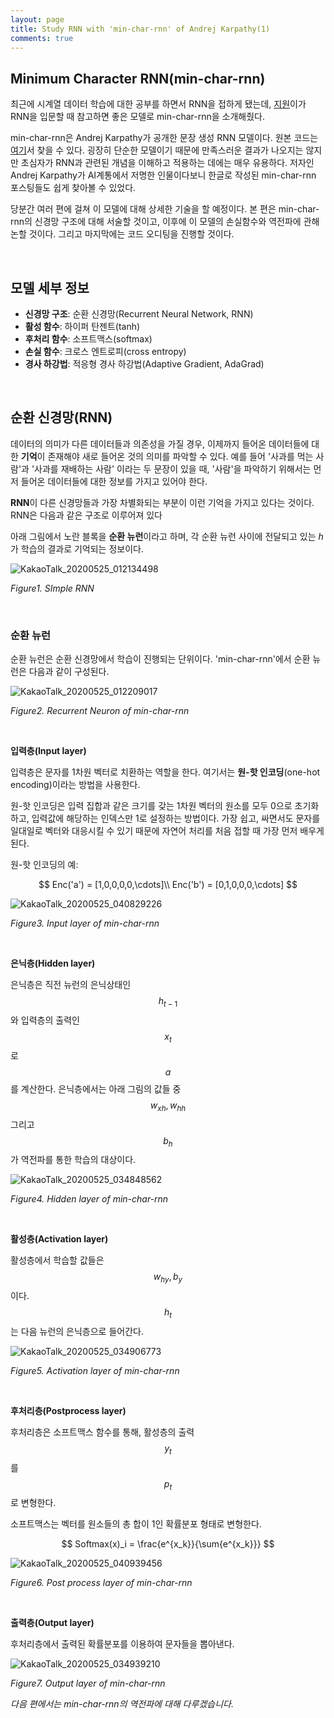 ```yaml
---
layout: page
title: Study RNN with 'min-char-rnn' of Andrej Karpathy(1)
comments: true
---
```


## Minimum Character RNN(min-char-rnn)

최근에 시계열 데이터 학습에 대한 공부를 하면서 RNN을 접하게 됐는데, [지원](https://github.com/c0ld574rf15h)이가 RNN을 입문할 때 참고하면 좋은 모델로 min-char-rnn을 소개해줬다.

min-char-rnn은 Andrej Karpathy가 공개한 문장 생성 RNN 모델이다. 원본 코드는 [여기](https://gist.github.com/karpathy/d4dee566867f8291f086)서 찾을 수 있다. 굉장히 단순한 모델이기 때문에 만족스러운 결과가 나오지는 않지만 초심자가 RNN과 관련된 개념을 이해하고 적용하는 데에는 매우 유용하다. 저자인 Andrej Karpathy가 AI계통에서 저명한 인물이다보니 한글로 작성된 min-char-rnn 포스팅들도 쉽게 찾아볼 수 있었다.

당분간 여러 편에 걸쳐 이 모델에 대해 상세한 기술을 할 예정이다. 본 편은 min-char-rnn의 신경망 구조에 대해 서술할 것이고, 이후에 이 모델의 손실함수와 역전파에 관해 논할 것이다. 그리고 마지막에는 코드 오디팅을 진행할 것이다.

<br>

## 모델 세부 정보

- **신경망 구조**: 순환 신경망(Recurrent Neural Network, RNN)
- **활성 함수**: 하이퍼 탄젠트(tanh)
- **후처리 함수**: 소프트맥스(softmax)
- **손실 함수**: 크로스 엔트로피(cross entropy)
- **경사 하강법**: 적응형 경사 하강법(Adaptive Gradient, AdaGrad)

<br>

## 순환 신경망(RNN)

데이터의 의미가 다른 데이터들과 의존성을 가질 경우, 이제까지 들어온 데이터들에 대한 **기억**이 존재해야 새로 들어온 것의 의미를 파악할 수 있다. 예를 들어 '사과를 먹는 사람'과 '사과를 재배하는 사람' 이라는 두 문장이 있을 때, '사람'을 파악하기 위해서는 먼저 들어온 데이터들에 대한 정보를 가지고 있어야 한다. 

**RNN**이 다른 신경망들과 가장 차별화되는 부분이 이런 기억을 가지고 있다는 것이다. RNN은 다음과 같은 구조로 이루어져 있다

아래 그림에서 노란 블록을 **순환 뉴런**이라고 하며, 각 순환 뉴런 사이에 전달되고 있는 *h*가 학습의 결과로 기억되는 정보이다. 

![KakaoTalk_20200525_012134498](/public/images/KakaoTalk_20200525_012134498.jpg)

*Figure1. SImple RNN*



<br>

### 순환 뉴런

순환 뉴런은 순환 신경망에서 학습이 진행되는 단위이다. 'min-char-rnn'에서 순환 뉴런은 다음과 같이 구성된다.

![KakaoTalk_20200525_012209017](/public/images/KakaoTalk_20200525_012209017-1590346246457.jpg)

*Figure2. Recurrent Neuron of min-char-rnn* 

<br>

**입력층(Input layer)**

입력층은 문자를 1차원 벡터로 치환하는 역할을 한다. 여기서는 **원-핫 인코딩**(one-hot encoding)이라는 방법을 사용한다.

원-핫 인코딩은 입력 집합과 같은 크기를 갖는 1차원 벡터의 원소를 모두 0으로 초기화하고, 입력값에 해당하는 인덱스만 1로 설정하는 방법이다. 가장 쉽고, 싸면서도 문자를 일대일로 벡터와 대응시킬 수 있기 때문에 자연어 처리를 처음 접할 때 가장 먼저 배우게 된다.

원-핫 인코딩의 예:<br><center>
$$
Enc('a') = [1,0,0,0,0,\cdots]\\
Enc('b') = [0,1,0,0,0,\cdots]
$$
</center>

![KakaoTalk_20200525_040829226](/public/images/KakaoTalk_20200525_040829226.jpg)

*Figure3. Input layer of min-char-rnn*

<br>

**은닉층(Hidden layer)**

은닉층은 직전 뉴런의 은닉상태인 $$h_{t-1}$$와 입력층의 출력인 $$x_t$$로 $$a$$를 계산한다.  은닉층에서는 아래 그림의 값들 중 $$w_{xh}, w_{hh}$$ 그리고 $$b_h$$가 역전파를 통한 학습의 대상이다.

![KakaoTalk_20200525_034848562](/public/images/KakaoTalk_20200525_034848562.jpg)

*Figure4. Hidden layer of min-char-rnn*

<br>

**활성층(Activation layer)**

활성층에서 학습할 값들은 $$w_{hy}, b_y$$이다. $$h_t$$는 다음 뉴런의 은닉층으로 들어간다.

![KakaoTalk_20200525_034906773](/public/images/KakaoTalk_20200525_034906773.jpg)

*Figure5. Activation layer of min-char-rnn*

<br>

**후처리층(Postprocess layer)**

후처리층은 소프트맥스 함수를 통해, 활성층의 출력 $$y_t$$를 $$p_t$$로 변형한다. 

소프트맥스는 벡터를 원소들의 총 합이 1인 확률분포 형태로 변형한다.

<center>

$$
Softmax(x)_i = \frac{e^{x_k}}{\sum{e^{x_k}}}
$$

</center>

![KakaoTalk_20200525_040939456](/public/images/KakaoTalk_20200525_040939456.jpg)

*Figure6. Post process layer of min-char-rnn*

<br>

**출력층(Output layer)**

후처리층에서 출력된 확률분포를 이용하여 문자들을 뽑아낸다.

![KakaoTalk_20200525_034939210](/public/images/KakaoTalk_20200525_034939210.jpg)

*Figure7. Output layer of min-char-rnn*



*다음 편에서는 min-char-rnn의 역전파에 대해 다루겠습니다.*